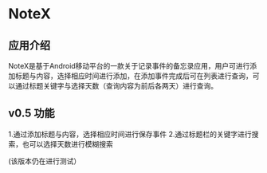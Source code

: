 # NoteX

## 应用介绍

  NoteX是基于Android移动平台的一款关于记录事件的备忘录应用，用户可进行添加标题与内容，选择相应时间进行添加，在添加事件完成后可在列表进行查询，可以通过标题关键字与选择天数（查询内容为前后各两天）进行查询。

## v0.5 功能
  1.通过添加标题与内容，选择相应时间进行保存事件
  2.通过标题栏的关键字进行搜索，也可以选择天数进行模糊搜索

(该版本仍在进行测试）